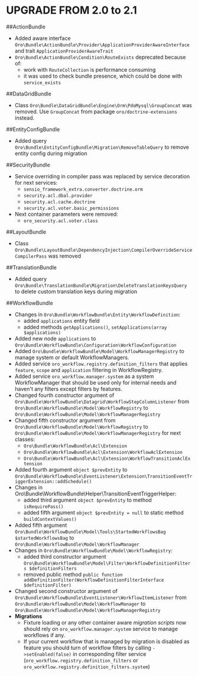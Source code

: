 UPGRADE FROM 2.0 to 2.1
========================

##ActionBundle
- Added aware interface `Oro\Bundle\ActionBundle\Provider\ApplicationProviderAwareInterface` and trait `ApplicationProviderAwareTrait`
- `Oro\Bundle\ActionBundle\Condition\RouteExists` deprecated because of:
    - work with `RouteCollection` is performance consuming
    - it was used to check bundle presence, which could be done with `service_exists`

##DataGridBundle
 - Class `Oro\Bundle\DataGridBundle\Engine\Orm\PdoMysql\GroupConcat` was removed. Use `GroupConcat` from package `oro/doctrine-extensions` instead.

##EntityConfigBundle
- Added query `Oro\Bundle\EntityConfigBundle\Migration\RemoveTableQuery` to remove entity config during migration

##SecurityBundle
- Service overriding in compiler pass was replaced by service decoration for next services:
    - `sensio_framework_extra.converter.doctrine.orm`
    - `security.acl.dbal.provider`
    - `security.acl.cache.doctrine`
    - `security.acl.voter.basic_permissions`
- Next container parameters were removed:
    - `oro_security.acl.voter.class`

##LayoutBundle
- Class `Oro\Bundle\LayoutBundle\DependencyInjection\CompilerOverrideServiceCompilerPass` was removed

##TranslationBundle
- Added query `Oro\Bundle\TranslationBundle\Migration\DeleteTranslationKeysQuery` to delete custom translation keys during migration

##WorkflowBundle
- Changes in `Oro\Bundle\WorkflowBundle\Entity\WorkflowDefinition`:
  * added `applications` entity field
  * added methods `getApplications()`, `setApplications(array $applications)`
- Added new node `applications` to `Oro\Bundle\WorkflowBundle\Configuration\WorkflowConfiguration`
- Added `Oro\Bundle\WorkflowBundle\Model\WorkflowManagerRegistry` to manage system or default WorkflowManagers.
- Added service `oro_workflow.registry.definition_filters` that applies `feature`, `scope` and `application` filtering in WorkflowRegistry.
- Added service `oro_workflow.manager.system` as a system WorkflowManager that should be used only for internal needs and haven't any filters except filters by features.
- Changed fourth constructor argument of `Oro\Bundle\WorkflowBundle\Datagrid\WorkflowStepColumnListener` from `Oro\Bundle\WorkflowBundle\Model\WorkflowRegistry` to `Oro\Bundle\WorkflowBundle\Model\WorkflowManagerRegistry`
- Changed fifth constructor argument from `Oro\Bundle\WorkflowBundle\Model\WorkflowRegistry` to `Oro\Bundle\WorkflowBundle\Model\WorkflowManagerRegistry` for next classes:
  * `Oro\Bundle\WorkflowBundle\Acl\Extension` 
  * `Oro\Bundle\WorkflowBundle\Acl\Extension\WorkflowAclExtension`
  * `Oro\Bundle\WorkflowBundle\Acl\Extension\WorkflowTransitionAclExtension`
- Added fourth argument `object $prevEntity` to `Oro\Bundle\WorkflowBundle\EventListener\Extension\TransitionEventTriggerExtension::addSchedule()`
- Changes in Oro\Bundle\WorkflowBundle\Helper\TransitionEventTriggerHelper:
  * added third argument `object $prevEntity` to method `isRequirePass()`
  * added fifth argument `object $prevEntity = null` to static method `buildContextValues()`
- Added fifth argument `Oro\Bundle\WorkflowBundle\Model\Tools\StartedWorkflowsBag $startedWorkflowsBag` to `Oro\Bundle\WorkflowBundle\Model\WorkflowManager`
- Changes in `Oro\Bundle\WorkflowBundle\Model\WorkflowRegistry`:
  * added third constructor argument `Oro\Bundle\WorkflowBundle\Model\Filter\WorkflowDefinitionFilters $definitionFilters`
  * removed public method `public function addDefinitionFilter(WorkflowDefinitionFilterInterface $definitionFilter)`
- Changed second constructor argument of `Oro\Bundle\WorkflowBundle\EventListener\WorkflowItemListener` from `Oro\Bundle\WorkflowBundle\Model\WorkflowManager` to `Oro\Bundle\WorkflowBundle\Model\WorkflowManagerRegistry`
- **Migrations**
    - Fixture loading or any other container aware *migration scripts* now should rely on `oro_workflow.manager.system` service to manage workflows if any.
    - If your current workflow that is managed by migration is disabled as feature you should turn of workflow filters by calling 
        `->setEnabled(false)` in corresponding filter service (`oro_workflow.registry.definition_filters` or `oro_workflow.registry.definition_filters.system`)

